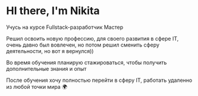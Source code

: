 # HI there, I'm Nikita

Учусь на курсе Fullstack-разработчик Мастер

Решил освоить новую профессию, для своего развития в сфере IT, очень давно был вовлечен, но потом решил сменить сферу деятельности, но вот я вернулся))

Во время обучения планирую стажироваться, чтобы получить дополнительные знания и опыт

После обучения хочу полностью перейти в сферу IT, работать удаленно из любой точки мира 🌍
